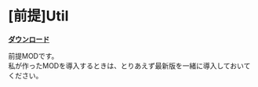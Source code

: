 # [前提]Util
[**ダウンロード**](https://github.com/eyeq/mod-1.11.2-Util/releases/download/1.0/1.11.2-Util-1.0.jar)

前提MODです。  
私が作ったMODを導入するときは、とりあえず最新版を一緒に導入しておいてください。  
